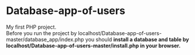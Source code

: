 # Database-app-of-users
My first PHP project.<br>
Before you run the project by localhost/Database-app-of-users-master/database_app/index.php you should <b>install a database and table by localhost/Database-app-of-users-master/install.php in your browser.</b>
